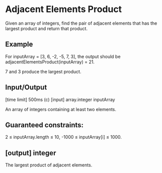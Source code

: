 # Adjacent Elements Product

Given an array of integers, find the pair of adjacent elements that has the largest product and return that product.

## Example

For inputArray = [3, 6, -2, -5, 7, 3], the output should be
adjacentElementsProduct(inputArray) = 21.

7 and 3 produce the largest product.

## Input/Output

[time limit] 500ms (c)
[input] array.integer inputArray

An array of integers containing at least two elements.

## Guaranteed constraints:
2 ≤ inputArray.length ≤ 10,
-1000 ≤ inputArray[i] ≤ 1000.

## [output] integer

The largest product of adjacent elements.
